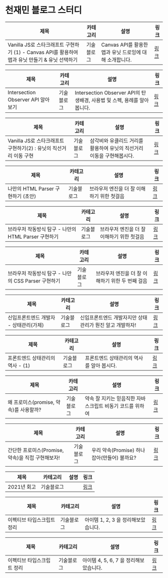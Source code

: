 # 천재민 블로그 스터디

| 제목                                                                                            | 카테고리   | 설명                                                    | 링크                                                                                             |
| ----------------------------------------------------------------------------------------------- | ---------- | ------------------------------------------------------- | ------------------------------------------------------------------------------------------------ |
| Vanilla JS로 스타크래프트 구현하기 (1) - Canvas API를 활용하여 맵과 유닛 만들기 & 유닛 선택하기 | 기술블로그 | Canvas API를 활용한 맵과 유닛 드로잉에 대해 소개합니다. | [링크](https://zuminternet.notion.site/Vanilla-JS-1-CANVAS-API-4da980b6310745d7b7ff7f8c4037232f) |

| 제목                               | 카테고리   | 설명                                                                     | 링크                                                                                                                                                                                    |
| ---------------------------------- | ---------- | ------------------------------------------------------------------------ | --------------------------------------------------------------------------------------------------------------------------------------------------------------------------------------- |
| Intersection Observer API 알아보기 | 기술블로그 | Intersection Observer API의 탄생배경, 사용법 및 스펙, 용례를 알아봅니다. | [링크](https://velog.io/@elrion018/%EC%8B%A4%EB%AC%B4%EC%97%90%EC%84%9C-%EB%8A%90%EB%82%80-%EC%A0%90%EC%9D%84-%EA%B3%81%EB%93%A4%EC%9D%B8-Intersection-Observer-API-%EC%A0%95%EB%A6%AC) |

| 제목                                                              | 카테고리   | 설명                                                                   | 링크                                                                                    |
| ----------------------------------------------------------------- | ---------- | ---------------------------------------------------------------------- | --------------------------------------------------------------------------------------- |
| Vanilla JS로 스타크래프트 구현하기(2) : 유닛의 직선거리 이동 구현 | 기술블로그 | 삼각비와 유클리드 거리를 활용하여 유닛의 직선거리 이동을 구현해봅시다. | [링크](https://www.notion.so/zuminternet/Vanilla-JS-2-767572c417ab424abefef655fc1621dc) |

| 제목                               | 카테고리   | 설명                                       | 링크                                                                                   |
| ---------------------------------- | ---------- | ------------------------------------------ | -------------------------------------------------------------------------------------- |
| 나만의 HTML Parser 구현하기 (초안) | 기술블로그 | 브라우저 엔진을 더 잘 이해하기 위한 첫걸음 | [링크](https://www.notion.so/zuminternet/HTML-Parser-6d9a6cff751340b3ac72f943ea739712) |

| 제목                                                 | 카테고리   | 설명                                       | 링크                                                                                                                                                                                                |
| ---------------------------------------------------- | ---------- | ------------------------------------------ | --------------------------------------------------------------------------------------------------------------------------------------------------------------------------------------------------- |
| 브라우저 작동방식 탐구 - 나만의 HTML Parser 구현하기 | 기술블로그 | 브라우저 엔진을 더 잘 이해하기 위한 첫걸음 | [링크](https://velog.io/@elrion018/%EB%B8%8C%EB%9D%BC%EC%9A%B0%EC%A0%80-%EC%9E%91%EB%8F%99%EB%B0%A9%EC%8B%9D-%ED%83%90%EA%B5%AC-HTML-%ED%8C%8C%EC%84%9CParser-%EA%B5%AC%ED%98%84%ED%95%98%EA%B8%B0) |

| 제목                                                | 카테고리   | 설명                                             | 링크                                                                                                                                                                                               |
| --------------------------------------------------- | ---------- | ------------------------------------------------ | -------------------------------------------------------------------------------------------------------------------------------------------------------------------------------------------------- |
| 브라우저 작동방식 탐구 - 나만의 CSS Parser 구현하기 | 기술블로그 | 브라우저 엔진을 더 잘 이해하기 위한 두 번째 걸음 | [링크](https://velog.io/@elrion018/%EB%B8%8C%EB%9D%BC%EC%9A%B0%EC%A0%80-%EC%9E%91%EB%8F%99%EB%B0%A9%EC%8B%9D-%ED%83%90%EA%B5%AC-CSS-%ED%8C%8C%EC%84%9CParser-%EA%B5%AC%ED%98%84%ED%95%98%EA%B8%B0) |

| 제목                                   | 카테고리   | 설명                                                     | 링크                                                                       |
| -------------------------------------- | ---------- | -------------------------------------------------------- | -------------------------------------------------------------------------- |
| 신입프론트엔드 개발자 - 상태관리(가제) | 기술블로그 | 신입프론트엔드 개발자지만 상태관리가 뭔진 알고 개발하자! | [링크](https://www.notion.so/zuminternet/6a35640f3e1e4e81a16d7cc7f16a14ae) |

| 제목                             | 카테고리   | 설명                                      | 링크                                                                                                                                                 |
| -------------------------------- | ---------- | ----------------------------------------- | ---------------------------------------------------------------------------------------------------------------------------------------------------- |
| 프론트엔드 상태관리의 역사 - (1) | 기술블로그 | 프론트엔드 상태관리의 역사를 알아 봅시다. | [링크](https://velog.io/@elrion018/%ED%94%84%EB%A1%A0%ED%8A%B8%EC%97%94%EB%93%9C-%EC%83%81%ED%83%9C%EA%B4%80%EB%A6%AC%EC%9D%98-%EC%97%AD%EC%82%AC-1) |

| 제목                                   | 카테고리   | 설명                                                      | 링크                                                                                                                                                       |
| -------------------------------------- | ---------- | --------------------------------------------------------- | ---------------------------------------------------------------------------------------------------------------------------------------------------------- |
| 왜 프로미스(promise, 약속)를 사용할까? | 기술블로그 | 약속 잘 지키는 믿음직한 자바스크립트 비동기 코드를 위하여 | [링크](https://velog.io/@elrion018/%EC%99%9C-%ED%94%84%EB%A1%9C%EB%AF%B8%EC%8A%A4promise-%EC%95%BD%EC%86%8D%EB%A5%BC-%EC%82%AC%EC%9A%A9%ED%95%A0%EA%B9%8C) |

| 제목                                              | 카테고리   | 설명                                         | 링크                                                                                                                                                                                                     |
| ------------------------------------------------- | ---------- | -------------------------------------------- | -------------------------------------------------------------------------------------------------------------------------------------------------------------------------------------------------------- |
| 간단한 프로미스(Promise, 약속)을 직접 구현해보자! | 기술블로그 | 우리 약속(Promise) 하나 잡아(만들어) 볼까요? | [링크](https://velog.io/@elrion018/%EA%B0%84%EB%8B%A8%ED%95%9C-%ED%94%84%EB%A1%9C%EB%AF%B8%EC%8A%A4Promise-%EC%95%BD%EC%86%8D%EC%9D%84-%EC%A7%81%EC%A0%91-%EA%B5%AC%ED%98%84%ED%95%B4%EB%B3%B4%EC%9E%90) |

| 제목        | 카테고리   | 설명 | 링크                                                                                                                                             |
| ----------- | ---------- | ---- | ------------------------------------------------------------------------------------------------------------------------------------------------ |
| 2021년 회고 | 기술블로그 |      | [링크](https://velog.io/@elrion018/%EC%A3%BC%EB%8B%88%EC%96%B4-FE%EA%B0%9C%EB%B0%9C%EC%9E%90%EC%9D%98-2021%EB%85%84-%ED%9A%8C%EA%B3%A0-sy14oi33) |

| 제목                       | 카테고리   | 설명                                | 링크                                                                                            |
| -------------------------- | ---------- | ----------------------------------- | ----------------------------------------------------------------------------------------------- |
| 이펙티브 타입스크립트 정리 | 기술블로그 | 아이템 1, 2, 3 을 정리해보았습니다. | [링크](https://www.notion.so/zuminternet/Effective-TypeScript-199f1a995e254c88a58af3816c33a5f8) |

| 제목                       | 카테고리   | 설명                                   | 링크                                                                                            |
| -------------------------- | ---------- | -------------------------------------- | ----------------------------------------------------------------------------------------------- |
| 이펙티브 타입스크립트 정리 | 기술블로그 | 아이템 4, 5, 6, 7 을 정리해보았습니다. | [링크](https://www.notion.so/zuminternet/Effective-TypeScript-199f1a995e254c88a58af3816c33a5f8) |
